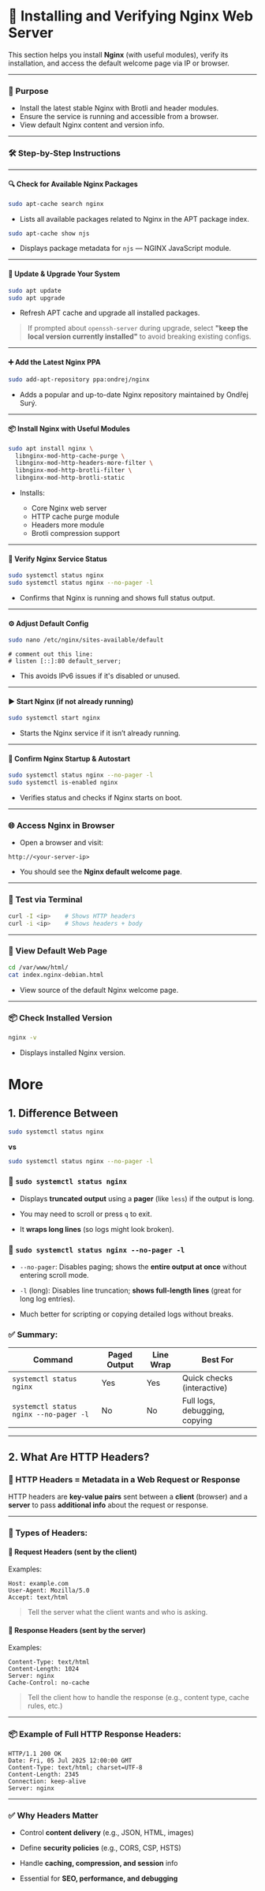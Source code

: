 # 🚀 Installing and Verifying Nginx Web Server

This section helps you install **Nginx** (with useful modules), verify its installation, and access the default welcome page via IP or browser.

---

### 🧭 Purpose

* Install the latest stable Nginx with Brotli and header modules.
* Ensure the service is running and accessible from a browser.
* View default Nginx content and version info.

---

### 🛠️ Step-by-Step Instructions

---

#### 🔍 Check for Available Nginx Packages

```bash
sudo apt-cache search nginx
```

* Lists all available packages related to Nginx in the APT package index.

```bash
sudo apt-cache show njs
```

* Displays package metadata for `njs` — NGINX JavaScript module.

---

#### 🔄 Update & Upgrade Your System

```bash
sudo apt update
sudo apt upgrade
```

* Refresh APT cache and upgrade all installed packages.

> If prompted about `openssh-server` during upgrade, select **"keep the local version currently installed"** to avoid breaking existing configs.

---

#### ➕ Add the Latest Nginx PPA

```bash
sudo add-apt-repository ppa:ondrej/nginx
```

* Adds a popular and up-to-date Nginx repository maintained by Ondřej Surý.

---

#### 📦 Install Nginx with Useful Modules

```bash
sudo apt install nginx \
  libnginx-mod-http-cache-purge \
  libnginx-mod-http-headers-more-filter \
  libnginx-mod-http-brotli-filter \
  libnginx-mod-http-brotli-static
```

* Installs:

  * Core Nginx web server
  * HTTP cache purge module
  * Headers more module
  * Brotli compression support

---

#### 📡 Verify Nginx Service Status

```bash
sudo systemctl status nginx
sudo systemctl status nginx --no-pager -l
```

* Confirms that Nginx is running and shows full status output.

---

#### ⚙️ Adjust Default Config

```bash
sudo nano /etc/nginx/sites-available/default
```

```nginx
# comment out this line:
# listen [::]:80 default_server;
```

* This avoids IPv6 issues if it's disabled or unused.

---

#### ▶️ Start Nginx (if not already running)

```bash
sudo systemctl start nginx
```

* Starts the Nginx service if it isn’t already running.

---

#### 🧩 Confirm Nginx Startup & Autostart

```bash
sudo systemctl status nginx --no-pager -l
sudo systemctl is-enabled nginx
```

* Verifies status and checks if Nginx starts on boot.

---

### 🌐 Access Nginx in Browser

* Open a browser and visit:

```
http://<your-server-ip>
```

* You should see the **Nginx default welcome page**.

---

### 🧪 Test via Terminal

```bash
curl -I <ip>    # Shows HTTP headers
curl -i <ip>    # Shows headers + body
```

---

### 📂 View Default Web Page

```bash
cd /var/www/html/
cat index.nginx-debian.html
```

* View source of the default Nginx welcome page.

---

### 📦 Check Installed Version

```bash
nginx -v
```

* Displays installed Nginx version.

# More

## 1. **Difference Between**

```bash
sudo systemctl status nginx
```

**vs**

```bash
sudo systemctl status nginx --no-pager -l
```

### 🔹 `sudo systemctl status nginx`

- Displays **truncated output** using a **pager** (like `less`) if the output is long.
    
- You may need to scroll or press `q` to exit.
    
- It **wraps long lines** (so logs might look broken).
    

### 🔹 `sudo systemctl status nginx --no-pager -l`

- `--no-pager`: Disables paging; shows the **entire output at once** without entering scroll mode.
    
- `-l` (long): Disables line truncation; **shows full-length lines** (great for long log entries).
    
- Much better for scripting or copying detailed logs without breaks.
    

### ✅ Summary:

|Command|Paged Output|Line Wrap|Best For|
|---|---|---|---|
|`systemctl status nginx`|Yes|Yes|Quick checks (interactive)|
|`systemctl status nginx --no-pager -l`|No|No|Full logs, debugging, copying|

---

## 2. **What Are HTTP Headers?**

### 🧩 HTTP Headers = Metadata in a Web Request or Response

HTTP headers are **key-value pairs** sent between a **client** (browser) and a **server** to pass **additional info** about the request or response.

---

### 🔻 Types of Headers:

#### 🔹 **Request Headers** (sent by the client)

Examples:

```http
Host: example.com
User-Agent: Mozilla/5.0
Accept: text/html
```

> Tell the server what the client wants and who is asking.

#### 🔹 **Response Headers** (sent by the server)

Examples:

```http
Content-Type: text/html
Content-Length: 1024
Server: nginx
Cache-Control: no-cache
```

> Tell the client how to handle the response (e.g., content type, cache rules, etc.)

---

### 📦 Example of Full HTTP Response Headers:

```http
HTTP/1.1 200 OK
Date: Fri, 05 Jul 2025 12:00:00 GMT
Content-Type: text/html; charset=UTF-8
Content-Length: 2345
Connection: keep-alive
Server: nginx
```

---

### ✅ Why Headers Matter

- Control **content delivery** (e.g., JSON, HTML, images)
    
- Define **security policies** (e.g., CORS, CSP, HSTS)
    
- Handle **caching, compression, and session** info
    
- Essential for **SEO, performance, and debugging**
    
